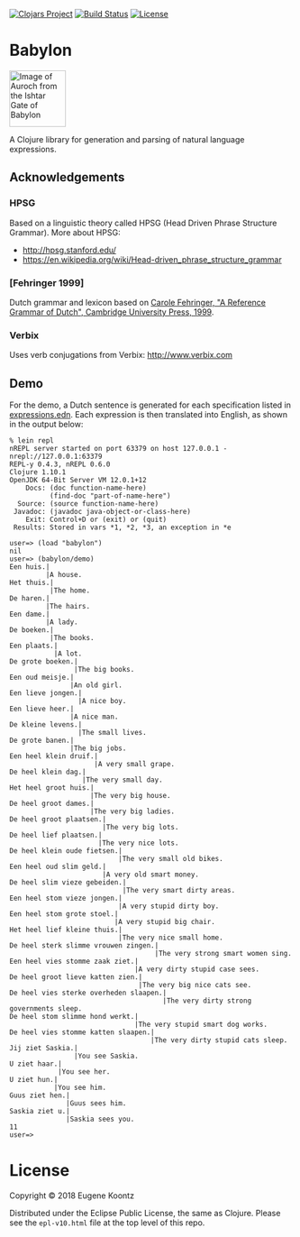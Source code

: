 [![Clojars Project](https://img.shields.io/clojars/v/babylon.svg)](https://clojars.org/babylon)
[![Build Status](https://secure.travis-ci.org/ekoontz/babylon.png?branch=master)](http://travis-ci.org/ekoontz/babylon)
[![License](https://img.shields.io/badge/License-EPL%201.0-red.svg)](https://opensource.org/licenses/EPL-1.0)

# Babylon

<div>
  <a href="https://en.wikipedia.org/wiki/Ishtar_Gate">
    <img alt="Image of Auroch from the Ishtar Gate of Babylon" 
         src="https://www.ancient.eu/uploads/images/738.jpg?v=1485682813" height="100">
  </a>
</div>

A Clojure library for generation and parsing of natural language expressions.

## Acknowledgements

### HPSG

Based on a linguistic theory called HPSG (Head Driven Phrase Structure Grammar). More about HPSG:

- http://hpsg.stanford.edu/
- https://en.wikipedia.org/wiki/Head-driven_phrase_structure_grammar

### [Fehringer 1999]

Dutch grammar and lexicon based on [Carole Fehringer, "A Reference Grammar of Dutch", Cambridge University Press, 1999](https://books.google.nl/books/about/A_Reference_Grammar_of_Dutch.html?id=hXZNkFqILp0C&redir_esc=y). 

### Verbix

Uses verb conjugations from Verbix: http://www.verbix.com 

## Demo

For the demo, a Dutch sentence is generated for each specification listed in
<a href="https://github.com/ekoontz/babylon/blob/master/src/babylon/nederlands/expressions.edn">expressions.edn</a>. 
Each expression is then translated into English, as shown in the output below:

```
% lein repl
nREPL server started on port 63379 on host 127.0.0.1 - nrepl://127.0.0.1:63379
REPL-y 0.4.3, nREPL 0.6.0
Clojure 1.10.1
OpenJDK 64-Bit Server VM 12.0.1+12
    Docs: (doc function-name-here)
          (find-doc "part-of-name-here")
  Source: (source function-name-here)
 Javadoc: (javadoc java-object-or-class-here)
    Exit: Control+D or (exit) or (quit)
 Results: Stored in vars *1, *2, *3, an exception in *e

user=> (load "babylon")
nil
user=> (babylon/demo)
Een huis.|
         |A house.
Het thuis.|
          |The home.
De haren.|
         |The hairs.
Een dame.|
         |A lady.
De boeken.|
          |The books.
Een plaats.|
           |A lot.
De grote boeken.|
                |The big books.
Een oud meisje.|
               |An old girl.
Een lieve jongen.|
                 |A nice boy.
Een lieve heer.|
               |A nice man.
De kleine levens.|
                 |The small lives.
De grote banen.|
               |The big jobs.
Een heel klein druif.|
                     |A very small grape.
De heel klein dag.|
                  |The very small day.
Het heel groot huis.|
                    |The very big house.
De heel groot dames.|
                    |The very big ladies.
De heel groot plaatsen.|
                       |The very big lots.
De heel lief plaatsen.|
                      |The very nice lots.
De heel klein oude fietsen.|
                           |The very small old bikes.
Een heel oud slim geld.|
                       |A very old smart money.
De heel slim vieze gebeiden.|
                            |The very smart dirty areas.
Een heel stom vieze jongen.|
                           |A very stupid dirty boy.
Een heel stom grote stoel.|
                          |A very stupid big chair.
Het heel lief kleine thuis.|
                           |The very nice small home.
De heel sterk slimme vrouwen zingen.|
                                    |The very strong smart women sing.
Een heel vies stomme zaak ziet.|
                               |A very dirty stupid case sees.
De heel groot lieve katten zien.|
                                |The very big nice cats see.
De heel vies sterke overheden slaapen.|
                                      |The very dirty strong governments sleep.
De heel stom slimme hond werkt.|
                               |The very stupid smart dog works.
De heel vies stomme katten slaapen.|
                                   |The very dirty stupid cats sleep.
Jij ziet Saskia.|
                |You see Saskia.
U ziet haar.|
            |You see her.
U ziet hun.|
           |You see him.
Guus ziet hen.|
              |Guus sees him.
Saskia ziet u.|
              |Saskia sees you.
11
user=>
```

# License

Copyright © 2018 Eugene Koontz

Distributed under the Eclipse Public License, the same as Clojure.
Please see the `epl-v10.html` file at the top level of this repo.
